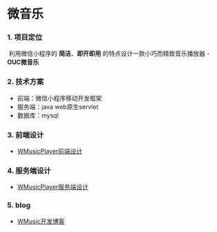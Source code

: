 # 微音乐

### 1. 项目定位

​	利用微信小程序的 **简洁**、**即开即用** 的特点设计一款小巧而精致音乐播放器 - **OUC微音乐**

### 2. 技术方案

* 前端：微信小程序移动开发框架
* 服务端：java web原生servlet
* 数据库：mysql

### 3. 前端设计

* [WMusicPlayer前端设计](https://github.com/sunshine2285/WMusicPlayer/blob/master/WMusicPlayer%E5%89%8D%E7%AB%AF%E8%AE%BE%E8%AE%A1.md)

### 4. 服务端设计

* [WMusicPlayer服务端设计](https://github.com/sunshine2285/WMusicPlayer/blob/master/WMusicPlayer%E5%89%8D%E7%AB%AF%E8%AE%BE%E8%AE%A1.md.md)

### 5. blog

* [WMusic开发博客]()

